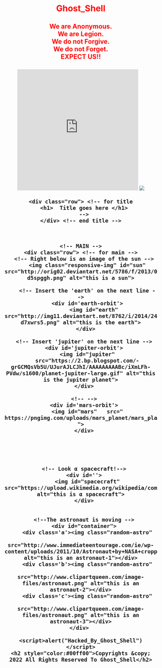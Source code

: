 <html>
    <center>
    <link rel="stylesheet" href="world.css">
    <h1 style="color:red">Ghost_Shell</h1>
    <h2 style="color:red">
    We are Anonymous.<br>
    We are Legion.<br>
    We do not Forgive.<br>
    We do not Forget.<br>EXPECT US!!
    <h2>
 <iframe src="https://player.vimeo.com/video/674516056?h=17744aefa5" width="400" height="400" frameborder="0" allow="autoplay; fullscreen; picture-in-picture" allowfullscreen></iframe>
    <img src="https://i.ibb.co/SmLz9Fr/GHOOST.png">
<body>
    <script type="text/javascript" src="world.js"></script>
    <script src="./world.js"></script>

<link href="https://fonts.googleapis.com/css?family=Lobster" rel="stylesheet" type="text/css">

  <div class="container-fluid text-center">
       
    <div class="row"> <!-- for title
      <h1>  Title goes here </h1>
      -->
    </div> <!-- end title -->
    
    
    
    <!-- MAIN -->
    <div class="row"> <!-- for main -->
      <!-- Right below is an image of the sun -->
        <img class="responsive-img" id="sun" src="http://orig02.deviantart.net/5786/f/2013/025/7/1/free_sun_stock_image_by_lyra_elante-d5spggh.png" alt="this is a sun">
        
        <!-- Insert the 'earth' on the next line -->
        <div id='earth-orbit'>
            <img id="earth" src="http://img11.deviantart.net/8762/i/2014/247/3/2/earth___europe_by_mystica_264-d7xwrs5.png" alt="this is the earth">
        </div> 
      
      <!-- Insert 'jupiter' on the next line -->
      <div id='jupiter-orbit'>
        <img id="jupiter"
        src="https://2.bp.blogspot.com/-grGCMQsVb5U/UJurAJLCJhI/AAAAAAAAABc/iXmLFh-PVdw/s1600/planet-jupiter-large.gif" alt="this is the jupiter planet">
      </div>
      
      <!-- -->
      <div id='mars-orbit'>
        <img id="mars"   src=" https://pngimg.com/uploads/mars_planet/mars_planet_PNG31.png ">
      </div>


      
        
    
      <!-- Look α spacecraft!-->
      <div id=''>
        <img id="spacecraft"            src="https://upload.wikimedia.org/wikipedia/commons/9/94/Rosetta_spacecraft_(transparent_bg).png" alt="this is α spacecraft">
      </div>
     
          
      <!--The astronaut is moving -->
      <div id="container">
        <div class='a'><img class="random-astro"
             src="http://www.immediateentourage.com/ie/wp-content/uploads/2011/10/Astronaut+by+NASA+cropped+by+Immediate+Entourage2.png" alt="this is an astronaut-1"></div>
        <div class='b'><img class="random-astro"
             src="http://www.clipartqueen.com/image-files/astronaut.png" alt="this is an astronaut-2"></div>
        <div class='c'><img class="random-astro"
             src="http://www.clipartqueen.com/image-files/astronaut.png" alt="this is an astronaut-3"></div>
      </div>   

    <script>alert("Hacked_By_Ghost_Shell")</script>
    <h2 style="color:#00ff00">Copyrights &copy; 2022 All Rights Reserved To Ghost_Shell</h2>
